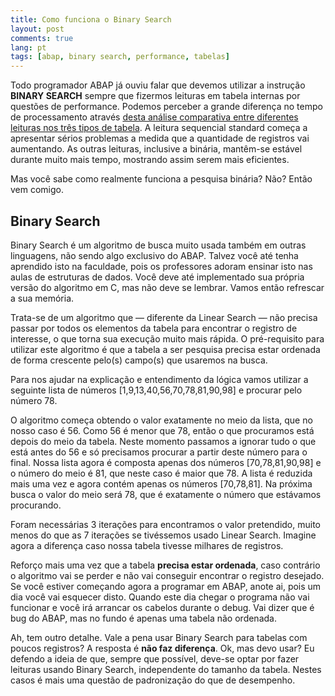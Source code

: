 ```yaml
---
title: Como funciona o Binary Search
layout: post
comments: true
lang: pt
tags: [abap, binary search, performance, tabelas]
---
```

Todo programador ABAP já ouviu falar que devemos utilizar a instrução **BINARY SEARCH** sempre que fizermos leituras em tabela internas por questões de performance. Podemos perceber a grande diferença no tempo de processamento através [desta análise comparativa entre diferentes leituras nos três tipos de tabela](/2015/03/performance-de-leitura-por-tipo-de-tabela/). A leitura sequencial standard começa a apresentar sérios problemas a medida que a quantidade de registros vai aumentando. As outras leituras, inclusive a binária, mantêm-se estável durante muito mais tempo, mostrando assim serem mais eficientes.

Mas você sabe como realmente funciona a pesquisa binária? Não? Então vem comigo.

## Binary Search

Binary Search é um algoritmo de busca muito usada também em outras linguagens, não sendo algo exclusivo do ABAP. Talvez você até tenha aprendido isto na faculdade, pois os professores adoram ensinar isto nas aulas de estruturas de dados. Você deve até implementado sua própria versão do algoritmo em C, mas não deve se lembrar. Vamos então refrescar a sua memória.

Trata-se de um algoritmo que — diferente da Linear Search — não precisa passar por todos os elementos da tabela para encontrar o registro de interesse, o que torna sua execução muito mais rápida. O pré-requisito para utilizar este algoritmo é que a tabela a ser pesquisa precisa estar ordenada de forma crescente pelo(s) campo(s) que usaremos na busca.

Para nos ajudar na explicação e entendimento da lógica vamos utilizar a seguinte lista de números [1,9,13,40,56,70,78,81,90,98] e procurar pelo número 78.
  
O algoritmo começa obtendo o valor exatamente no meio da lista, que no nosso caso é 56. Como 56 é menor que 78, então o que procuramos está depois do meio da tabela. Neste momento passamos a ignorar tudo o que está antes do 56 e só precisamos procurar a partir deste número para o final. Nossa lista agora é composta apenas dos números [70,78,81,90,98] e o número do meio é 81, que neste caso é maior que 78. A lista é reduzida mais uma vez e agora contém apenas os números [70,78,81]. Na próxima busca o valor do meio será 78, que é exatamente o número que estávamos procurando. 

Foram necessárias 3 iterações para encontramos o valor pretendido, muito menos do que as 7 iterações se tivéssemos usado Linear Search. Imagine agora a diferença caso nossa tabela tivesse milhares de registros.

Reforço mais uma vez que a tabela **precisa estar ordenada**, caso contrário o algoritmo vai se perder e não vai conseguir encontrar o registro desejado. Se você estiver começando agora a programar em ABAP, anote ai, pois um dia você vai esquecer disto. Quando este dia chegar o programa não vai funcionar e você irá arrancar os cabelos durante o debug. Vai dizer que é bug do ABAP, mas no fundo é apenas uma tabela não ordenada.

Ah, tem outro detalhe. Vale a pena usar Binary Search para tabelas com poucos registros? A resposta é **não faz diferença**. Ok, mas devo usar? Eu defendo a ideia de que, sempre que possível, deve-se optar por fazer leituras usando Binary Search, independente do tamanho da tabela. Nestes casos é mais uma questão de padronização do que de desempenho.